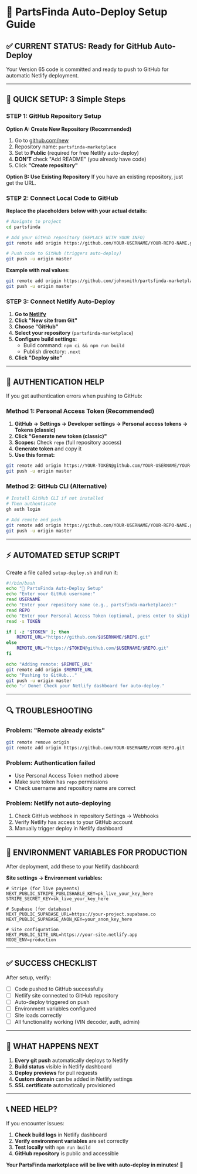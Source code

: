 # 🚀 PartsFinda Auto-Deploy Setup Guide

## ✅ **CURRENT STATUS: Ready for GitHub Auto-Deploy**

Your Version 65 code is committed and ready to push to GitHub for automatic Netlify deployment.

---

## 🎯 **QUICK SETUP: 3 Simple Steps**

### **STEP 1: GitHub Repository Setup**

**Option A: Create New Repository (Recommended)**
1. Go to [github.com/new](https://github.com/new)
2. Repository name: `partsfinda-marketplace`
3. Set to **Public** (required for free Netlify auto-deploy)
4. **DON'T** check "Add README" (you already have code)
5. Click **"Create repository"**

**Option B: Use Existing Repository**
If you have an existing repository, just get the URL.

### **STEP 2: Connect Local Code to GitHub**

**Replace the placeholders below with your actual details:**

```bash
# Navigate to project
cd partsfinda

# Add your GitHub repository (REPLACE WITH YOUR INFO)
git remote add origin https://github.com/YOUR-USERNAME/YOUR-REPO-NAME.git

# Push code to GitHub (triggers auto-deploy)
git push -u origin master
```

**Example with real values:**
```bash
git remote add origin https://github.com/johnsmith/partsfinda-marketplace.git
git push -u origin master
```

### **STEP 3: Connect Netlify Auto-Deploy**

1. **Go to [Netlify](https://app.netlify.com)**
2. **Click "New site from Git"**
3. **Choose "GitHub"**
4. **Select your repository** (`partsfinda-marketplace`)
5. **Configure build settings:**
   - Build command: `npm ci && npm run build`
   - Publish directory: `.next`
6. **Click "Deploy site"**

---

## 🔧 **AUTHENTICATION HELP**

If you get authentication errors when pushing to GitHub:

### **Method 1: Personal Access Token (Recommended)**

1. **GitHub → Settings → Developer settings → Personal access tokens → Tokens (classic)**
2. **Click "Generate new token (classic)"**
3. **Scopes:** Check `repo` (full repository access)
4. **Generate token** and copy it
5. **Use this format:**

```bash
git remote add origin https://YOUR-TOKEN@github.com/YOUR-USERNAME/YOUR-REPO-NAME.git
git push -u origin master
```

### **Method 2: GitHub CLI (Alternative)**

```bash
# Install GitHub CLI if not installed
# Then authenticate
gh auth login

# Add remote and push
git remote add origin https://github.com/YOUR-USERNAME/YOUR-REPO-NAME.git
git push -u origin master
```

---

## ⚡ **AUTOMATED SETUP SCRIPT**

Create a file called `setup-deploy.sh` and run it:

```bash
#!/bin/bash
echo "🚀 PartsFinda Auto-Deploy Setup"
echo "Enter your GitHub username:"
read USERNAME
echo "Enter your repository name (e.g., partsfinda-marketplace):"
read REPO
echo "Enter your Personal Access Token (optional, press enter to skip):"
read -s TOKEN

if [ -z "$TOKEN" ]; then
    REMOTE_URL="https://github.com/$USERNAME/$REPO.git"
else
    REMOTE_URL="https://$TOKEN@github.com/$USERNAME/$REPO.git"
fi

echo "Adding remote: $REMOTE_URL"
git remote add origin $REMOTE_URL
echo "Pushing to GitHub..."
git push -u origin master
echo "✅ Done! Check your Netlify dashboard for auto-deploy."
```

---

## 🔍 **TROUBLESHOOTING**

### **Problem: "Remote already exists"**
```bash
git remote remove origin
git remote add origin https://github.com/YOUR-USERNAME/YOUR-REPO.git
```

### **Problem: Authentication failed**
- Use Personal Access Token method above
- Make sure token has `repo` permissions
- Check username and repository name are correct

### **Problem: Netlify not auto-deploying**
1. Check GitHub webhook in repository Settings → Webhooks
2. Verify Netlify has access to your GitHub account
3. Manually trigger deploy in Netlify dashboard

---

## 🎯 **ENVIRONMENT VARIABLES FOR PRODUCTION**

After deployment, add these to your Netlify dashboard:

**Site settings → Environment variables:**

```env
# Stripe (for live payments)
NEXT_PUBLIC_STRIPE_PUBLISHABLE_KEY=pk_live_your_key_here
STRIPE_SECRET_KEY=sk_live_your_key_here

# Supabase (for database)
NEXT_PUBLIC_SUPABASE_URL=https://your-project.supabase.co
NEXT_PUBLIC_SUPABASE_ANON_KEY=your_anon_key_here

# Site configuration
NEXT_PUBLIC_SITE_URL=https://your-site.netlify.app
NODE_ENV=production
```

---

## ✅ **SUCCESS CHECKLIST**

After setup, verify:

- [ ] Code pushed to GitHub successfully
- [ ] Netlify site connected to GitHub repository
- [ ] Auto-deploy triggered on push
- [ ] Environment variables configured
- [ ] Site loads correctly
- [ ] All functionality working (VIN decoder, auth, admin)

---

## 🎉 **WHAT HAPPENS NEXT**

1. **Every git push** automatically deploys to Netlify
2. **Build status** visible in Netlify dashboard
3. **Deploy previews** for pull requests
4. **Custom domain** can be added in Netlify settings
5. **SSL certificate** automatically provisioned

---

## 📞 **NEED HELP?**

If you encounter issues:

1. **Check build logs** in Netlify dashboard
2. **Verify environment variables** are set correctly
3. **Test locally** with `npm run build`
4. **GitHub repository** is public and accessible

**Your PartsFinda marketplace will be live with auto-deploy in minutes! 🚀**
